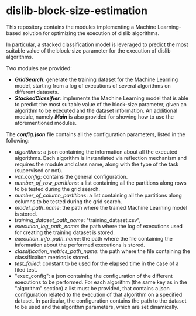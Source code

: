 # dislib-block-size-estimation
This repository contains the modules implementing a Machine Learning-based solution for optimizing the execution of dislib algorithms.

In particular, a stacked classification model is leveraged to predict the most suitable value of the block-size parameter for the execution of dislib algorithms.

Two modules are provided:
- ***GridSearch***: generate the training dataset for the Machine Learning model, starting from a log of executions of several algorithms on different datasets.
- ***StackedClassifier***: implements the Machine Learning model that is able to predict the most suitable value of the block-size parameter, given an algorithm to be executed and the dataset information.
An additional module, namely ***Main*** is also provided for showing how to use the aforementioned modules.

The ***config.json*** file contains all the configuration parameters, listed in the following:
- *algorithms*: a json containing the information about all the executed algorithms. Each algorithm is instantiated via reflection mechanism and requires the module and class name, along with the type of the task (supervised or not).
- *var_config*: contains the general configuration.
- *number_of_row_partitions*: a list containing all the partitions along rows to be tested during the grid search.
- *number_of_column_partitions*: a list containing all the partitions along columns to be tested during the grid search.
- *model_path_name*: the path where the trained Machine Learning model is stored.
- *training_dataset_path_name*: "training_dataset.csv",
- *execution_log_path_name*: the path where the log of executions used for creating the training dataset is stored.
- *execution_info_path_name*: the path where the file containing the information about the performed executions is stored.
- *classification_metrics_path_name*: the path where the file containing the classificaiton metrics is stored.
- *test_failed*: constant to be used for the elapsed time in the case of a filed test.
- "exec_config": a json containing the configuration of the different executions to be performed. For each algorithm (the same key as in the "algorithm" section) a list must be provided, that contains a json configuration related to the execution of that algorithm on a specified dataset. In particular, the configuration contains the path to the dataset to be used and the algorithm parameters, which are set dinamically.
